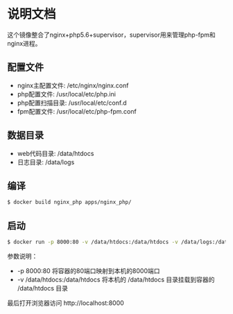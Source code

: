 # 说明文档

这个镜像整合了nginx+php5.6+supervisor，supervisor用来管理php-fpm和nginx进程。

## 配置文件

- nginx主配置文件: /etc/nginx/nginx.conf
- php配置文件: /usr/local/etc/php.ini
- php配置扫描目录: /usr/local/etc/conf.d
- fpm配置文件: /usr/local/etc/php-fpm.conf 

## 数据目录

- web代码目录: /data/htdocs
- 日志目录: /data/logs

## 编译

```bash
$ docker build nginx_php apps/nginx_php/
```

## 启动

```bash
$ docker run -p 8000:80 -v /data/htdocs:/data/htdocs -v /data/logs:/data/logs nginx_php
```

参数说明：

* -p 8000:80 将容器的80端口映射到本机的8000端口
* -v /data/htdocs:/data/htdocs 将本机的 /data/htdocs 目录挂载到容器的 /data/htdocs 目录

最后打开浏览器访问 http://localhost:8000